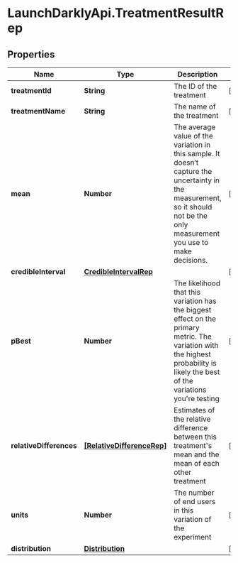 # LaunchDarklyApi.TreatmentResultRep

## Properties

Name | Type | Description | Notes
------------ | ------------- | ------------- | -------------
**treatmentId** | **String** | The ID of the treatment | [optional] 
**treatmentName** | **String** | The name of the treatment | [optional] 
**mean** | **Number** | The average value of the variation in this sample. It doesn’t capture the uncertainty in the measurement, so it should not be the only measurement you use to make decisions. | [optional] 
**credibleInterval** | [**CredibleIntervalRep**](CredibleIntervalRep.md) |  | [optional] 
**pBest** | **Number** | The likelihood that this variation has the biggest effect on the primary metric. The variation with the highest probability is likely the best of the variations you&#39;re testing | [optional] 
**relativeDifferences** | [**[RelativeDifferenceRep]**](RelativeDifferenceRep.md) | Estimates of the relative difference between this treatment&#39;s mean and the mean of each other treatment | [optional] 
**units** | **Number** | The number of end users in this variation of the experiment | [optional] 
**distribution** | [**Distribution**](Distribution.md) |  | [optional] 



